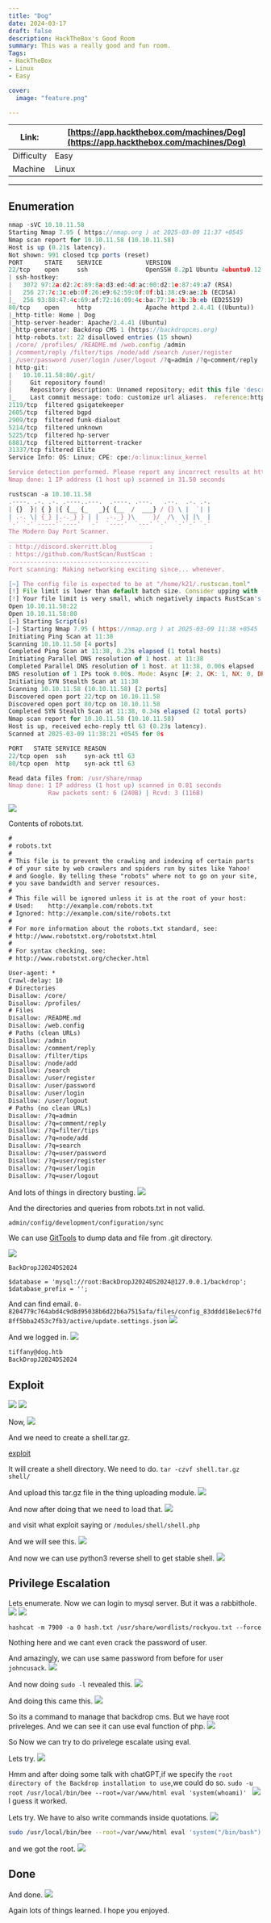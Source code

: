 ```yaml
---
title: "Dog"
date: 2024-03-17
draft: false
description: HackTheBox's Good Room
summary: This was a really good and fun room.
Tags:
- HackTheBox
- Linux
- Easy

cover:
  image: "feature.png"

---
```


| Link: | [https://app.hackthebox.com/machines/Dog](https://app.hackthebox.com/machines/Dog) |
| --- | --- |
| Difficulty | Easy |
| Machine | Linux |

---

## Enumeration

```jsx
nmap -sVC 10.10.11.58             
Starting Nmap 7.95 ( https://nmap.org ) at 2025-03-09 11:37 +0545
Nmap scan report for 10.10.11.58 (10.10.11.58)
Host is up (0.21s latency).
Not shown: 991 closed tcp ports (reset)
PORT      STATE    SERVICE            VERSION
22/tcp    open     ssh                OpenSSH 8.2p1 Ubuntu 4ubuntu0.12 (Ubuntu Linux; protocol 2.0)
| ssh-hostkey: 
|   3072 97:2a:d2:2c:89:8a:d3:ed:4d:ac:00:d2:1e:87:49:a7 (RSA)
|   256 27:7c:3c:eb:0f:26:e9:62:59:0f:0f:b1:38:c9:ae:2b (ECDSA)
|_  256 93:88:47:4c:69:af:72:16:09:4c:ba:77:1e:3b:3b:eb (ED25519)
80/tcp    open     http               Apache httpd 2.4.41 ((Ubuntu))
|_http-title: Home | Dog
|_http-server-header: Apache/2.4.41 (Ubuntu)
|_http-generator: Backdrop CMS 1 (https://backdropcms.org)
| http-robots.txt: 22 disallowed entries (15 shown)
| /core/ /profiles/ /README.md /web.config /admin 
| /comment/reply /filter/tips /node/add /search /user/register 
|_/user/password /user/login /user/logout /?q=admin /?q=comment/reply
| http-git: 
|   10.10.11.58:80/.git/
|     Git repository found!
|     Repository description: Unnamed repository; edit this file 'description' to name the...
|_    Last commit message: todo: customize url aliases.  reference:https://docs.backdro...
2119/tcp  filtered gsigatekeeper
2605/tcp  filtered bgpd
2909/tcp  filtered funk-dialout
5214/tcp  filtered unknown
5225/tcp  filtered hp-server
6881/tcp  filtered bittorrent-tracker
31337/tcp filtered Elite
Service Info: OS: Linux; CPE: cpe:/o:linux:linux_kernel

Service detection performed. Please report any incorrect results at https://nmap.org/submit/ .
Nmap done: 1 IP address (1 host up) scanned in 31.50 seconds
```

```jsx
rustscan -a 10.10.11.58             
.----. .-. .-. .----..---.  .----. .---.   .--.  .-. .-.
| {}  }| { } |{ {__ {_   _}{ {__  /  ___} / {} \ |  `| |
| .-. \| {_} |.-._} } | |  .-._} }\     }/  /\  \| |\  |
`-' `-'`-----'`----'  `-'  `----'  `---' `-'  `-'`-' `-'
The Modern Day Port Scanner.
________________________________________
: http://discord.skerritt.blog         :
: https://github.com/RustScan/RustScan :
 --------------------------------------
Port scanning: Making networking exciting since... whenever.

[~] The config file is expected to be at "/home/k21/.rustscan.toml"
[!] File limit is lower than default batch size. Consider upping with --ulimit. May cause harm to sensitive servers
[!] Your file limit is very small, which negatively impacts RustScan's speed. Use the Docker image, or up the Ulimit with '--ulimit 5000'. 
Open 10.10.11.58:22
Open 10.10.11.58:80
[~] Starting Script(s)
[~] Starting Nmap 7.95 ( https://nmap.org ) at 2025-03-09 11:38 +0545
Initiating Ping Scan at 11:38
Scanning 10.10.11.58 [4 ports]
Completed Ping Scan at 11:38, 0.23s elapsed (1 total hosts)
Initiating Parallel DNS resolution of 1 host. at 11:38
Completed Parallel DNS resolution of 1 host. at 11:38, 0.00s elapsed
DNS resolution of 1 IPs took 0.00s. Mode: Async [#: 2, OK: 1, NX: 0, DR: 0, SF: 0, TR: 1, CN: 0]
Initiating SYN Stealth Scan at 11:38
Scanning 10.10.11.58 (10.10.11.58) [2 ports]
Discovered open port 22/tcp on 10.10.11.58
Discovered open port 80/tcp on 10.10.11.58
Completed SYN Stealth Scan at 11:38, 0.34s elapsed (2 total ports)
Nmap scan report for 10.10.11.58 (10.10.11.58)
Host is up, received echo-reply ttl 63 (0.23s latency).
Scanned at 2025-03-09 11:38:21 +0545 for 0s

PORT   STATE SERVICE REASON
22/tcp open  ssh     syn-ack ttl 63
80/tcp open  http    syn-ack ttl 63

Read data files from: /usr/share/nmap
Nmap done: 1 IP address (1 host up) scanned in 0.81 seconds
           Raw packets sent: 6 (240B) | Rcvd: 3 (116B)
```

![](Pasted%20image%2020250309114042.png)

Contents of robots.txt.
```txt
#
# robots.txt
#
# This file is to prevent the crawling and indexing of certain parts
# of your site by web crawlers and spiders run by sites like Yahoo!
# and Google. By telling these "robots" where not to go on your site,
# you save bandwidth and server resources.
#
# This file will be ignored unless it is at the root of your host:
# Used:    http://example.com/robots.txt
# Ignored: http://example.com/site/robots.txt
#
# For more information about the robots.txt standard, see:
# http://www.robotstxt.org/robotstxt.html
#
# For syntax checking, see:
# http://www.robotstxt.org/checker.html

User-agent: *
Crawl-delay: 10
# Directories
Disallow: /core/
Disallow: /profiles/
# Files
Disallow: /README.md
Disallow: /web.config
# Paths (clean URLs)
Disallow: /admin
Disallow: /comment/reply
Disallow: /filter/tips
Disallow: /node/add
Disallow: /search
Disallow: /user/register
Disallow: /user/password
Disallow: /user/login
Disallow: /user/logout
# Paths (no clean URLs)
Disallow: /?q=admin
Disallow: /?q=comment/reply
Disallow: /?q=filter/tips
Disallow: /?q=node/add
Disallow: /?q=search
Disallow: /?q=user/password
Disallow: /?q=user/register
Disallow: /?q=user/login
Disallow: /?q=user/logout
```

And lots of things in directory busting.
![](Pasted%20image%2020250309121509.png)

And the directories and queries from robots.txt in not valid.

```bash
admin/config/development/configuration/sync
```

We can use [GitTools](https://github.com/internetwache/GitTools) to dump data and file from .git directory.

![](Pasted%20image%2020250309122744.png)

`BackDropJ2024DS2024`

```mysql
$database = 'mysql://root:BackDropJ2024DS2024@127.0.0.1/backdrop';
$database_prefix = '';

```


And can find email.
`0-8204779c764abd4c9d8d95038b6d22b6a7515afa/files/config_83dddd18e1ec67fd8ff5bba2453c7fb3/active/update.settings.json`
![](Pasted%20image%2020250309140603.png)

And we logged in.
![](Pasted%20image%2020250309140657.png)

```txt
tiffany@dog.htb
BackDropJ2024DS2024
```

## Exploit

![](Pasted%20image%2020250309144948.png)
![](Pasted%20image%2020250309145207.png)

Now,
![](Pasted%20image%2020250309153823.png)

And we need to create a shell.tar.gz.

[exploit](https://www.exploit-db.com/exploits/52021)

It will create a shell directory.
We need to do.
`tar -czvf shell.tar.gz shell/`

And upload this tar.gz file in the thing uploading module.
![](Pasted%20image%2020250309154248.png)

And now after doing that we need to load that.
![](Pasted%20image%2020250309154328.png)

and visit what exploit saying or `/modules/shell/shell.php`

And we will see this.
![](Pasted%20image%2020250309154145.png)

And now we can use python3 reverse shell to get stable shell.
![](Pasted%20image%2020250309154500.png)

## Privilege Escalation

Lets enumerate.
Now we can login to mysql server.
But it was a rabbithole.
![](Pasted%20image%2020250309154948.png)
![](Pasted%20image%2020250309155414.png)

`hashcat -m 7900 -a 0 hash.txt /usr/share/wordlists/rockyou.txt --force`

Nothing here and we cant even crack the password of user.

And amazingly, we can use same password from before for user `johncusack`.
![](Pasted%20image%2020250309161007.png)

And now doing `sudo -l` revealed this.
![](Pasted%20image%2020250309162543.png)

And doing this came this.
![](Pasted%20image%2020250309162621.png)

So its a command to manage that backdrop cms.
But we have root priveleges.
And we can see it can use eval function of php.
![](Pasted%20image%2020250309162757.png)

So Now we can try to do privelege escalate using eval.

Lets try.
![](Pasted%20image%2020250309163256.png)

Hmm and after doing some talk with chatGPT,if we specify the `root directory of the Backdrop installation to use`,we could do so.
`sudo -u root /usr/local/bin/bee --root=/var/www/html eval 'system(whoami)'
`
![](Pasted%20image%2020250309163814.png)
I guess it worked.

Lets try.
We have to also write commands inside quotations. 
![](Pasted%20image%2020250309163909.png)

```bash
sudo /usr/local/bin/bee --root=/var/www/html eval 'system("/bin/bash");'

```

and we got the root.
![](Pasted%20image%2020250309164104.png)

## Done

And done.
![](Pasted%20image%2020250309164152.png)

Again lots of things learned.
I hope you enjoyed.
